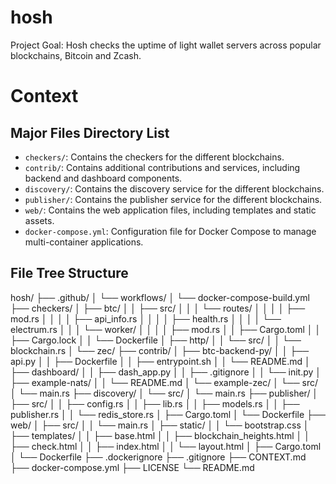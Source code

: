 # hosh

Project Goal: Hosh checks the uptime of light wallet servers across popular blockchains, Bitcoin and Zcash.

# Context

## Major Files Directory List
- `checkers/`: Contains the checkers for the different blockchains.
- `contrib/`: Contains additional contributions and services, including backend and dashboard components.
- `discovery/`: Contains the discovery service for the different blockchains.
- `publisher/`: Contains the publisher service for the different blockchains.
- `web/`: Contains the web application files, including templates and static assets.
- `docker-compose.yml`: Configuration file for Docker Compose to manage multi-container applications.

## File Tree Structure

hosh/
├── .github/
│ └── workflows/
│ └── docker-compose-build.yml
├── checkers/
│ ├── btc/
│ │ ├── src/
│ │ │ └── routes/
│ │ │ │ ├── mod.rs
│ │ │ │ ├── api_info.rs
│ │ │ │ ├── health.rs
│ │ │ │ └── electrum.rs
│ │ │ └── worker/
│ │ │ │ ├── mod.rs
│ │ ├── Cargo.toml
│ │ ├── Cargo.lock
│ │ └── Dockerfile
│ ├── http/
│ │ └── src/
│ │ └── blockchain.rs
│ └── zec/
├── contrib/
│ ├── btc-backend-py/
│ │ ├── api.py
│ │ ├── Dockerfile
│ │ ├── entrypoint.sh
│ │ └── README.md
│ ├── dashboard/
│ │ ├── dash_app.py
│ │ ├── .gitignore
│ │ └── init.py
│ ├── example-nats/
│ │ └── README.md
│ └── example-zec/
│ └── src/
│ └── main.rs
├── discovery/
│ └── src/
│ └── main.rs
├── publisher/
│ ├── src/
│ │ ├── config.rs
│ │ ├── lib.rs
│ │ ├── models.rs
│ │ ├── publisher.rs
│ │ └── redis_store.rs
│ ├── Cargo.toml
│ └── Dockerfile
├── web/
│ ├── src/
│ │ └── main.rs
│ ├── static/
│ │ └── bootstrap.css
│ ├── templates/
│ │ ├── base.html
│ │ ├── blockchain_heights.html
│ │ ├── check.html
│ │ ├── index.html
│ │ └── layout.html
│ ├── Cargo.toml
│ └── Dockerfile
├── .dockerignore
├── .gitignore
├── CONTEXT.md
├── docker-compose.yml
├── LICENSE
└── README.md